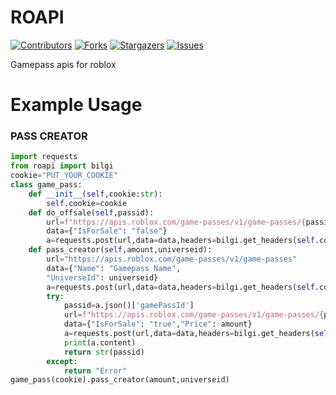 # ROAPI

[![Contributors][contributors-shield]][contributors-url]
[![Forks][forks-shield]][forks-url]
[![Stargazers][stars-shield]][stars-url]
[![Issues][issues-shield]][issues-url]

Gamepass apis for roblox 

# Example Usage
### PASS CREATOR
```py
import requests
from roapi import bilgi
cookie="PUT_YOUR_COOKIE"
class game_pass:
    def __init__(self,cookie:str):
        self.cookie=cookie
    def do_offsale(self,passid):
        url=f"https://apis.roblox.com/game-passes/v1/game-passes/{passid}/details"
        data={"IsForSale": "false"}
        a=requests.post(url,data=data,headers=bilgi.get_headers(self.cookie),cookies=bilgi.get_cookies(self.cookie))
    def pass_creator(self,amount,universeid):
        url="https://apis.roblox.com/game-passes/v1/game-passes"
        data={"Name": "Gamepass Name",
        "UniverseId": universeid}
        a=requests.post(url,data=data,headers=bilgi.get_headers(self.cookie),cookies=bilgi.get_cookies(self.cookie))
        try:
            passid=a.json()['gamePassId']
            url=f"https://apis.roblox.com/game-passes/v1/game-passes/{passid}/details"
            data={"IsForSale": "true","Price": amount}
            a=requests.post(url,data=data,headers=bilgi.get_headers(self.cookie),cookies=bilgi.get_cookies(self.cookie))
            print(a.content)
            return str(passid)
        except:
            return "Error"
game_pass(cookie).pass_creator(amount,universeid)

```

[contributors-shield]: https://img.shields.io/github/contributors/sesocell/roapi.svg?style=for-the-badge
[contributors-url]: https://github.com/sesocell/roapi/graphs/contributors
[forks-shield]: https://img.shields.io/github/forks/sesocell/roapi.svg?style=for-the-badge
[forks-url]: https://github.com/sesocell/roapi/network/members
[stars-shield]: https://img.shields.io/github/stars/sesocell/roapi.svg?style=for-the-badge
[stars-url]: https://github.com/sesocell/roapi/stargazers
[issues-shield]: https://img.shields.io/github/issues/sesocell/roapi.svg?style=for-the-badge
[issues-url]: https://github.com/sesocell/roapi/issues
